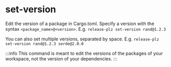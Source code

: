 # set-version

Edit the version of a package in Cargo.toml.
Specify a version with the syntax `<package_name>@<version>`.
E.g. `release-plz set-version rand@1.2.3`

You can also set multiple versions, separated by space.
E.g. `release-plz set-version rand@1.2.3 serde@2.0.0`

:::info
This command is meant to edit the versions of the packages
of your workspace, not the version of your dependencies.
:::
